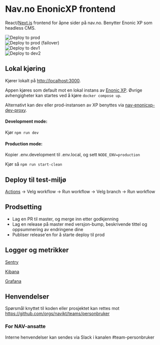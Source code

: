 # Nav.no EnonicXP frontend

React/[Next.js](https://nextjs.org/) frontend for åpne sider på nav.no. Benytter Enonic XP som headless CMS.

![Deploy to prod](https://github.com/navikt/nav-enonicxp-frontend/workflows/Deploy%20to%20prod/badge.svg) <br>
![Deploy to prod (failover)](https://github.com/navikt/nav-enonicxp-frontend/workflows/Deploy%20to%20prod-failover/badge.svg) <br>
![Deploy to dev1](https://github.com/navikt/nav-enonicxp-frontend/workflows/Deploy%20to%20dev1/badge.svg) <br>
![Deploy to dev2](https://github.com/navikt/nav-enonicxp-frontend/workflows/Deploy%20to%20dev2/badge.svg)

## Lokal kjøring

Kjører lokalt på [http://localhost:3000](http://localhost:3000).

Appen kjøres som default mot en lokal instans av [Enonic XP](https://github.com/navikt/nav-enonicxp). Øvrige avhengigheter kan startes ved å kjøre `docker compose up`.

Alternativt kan dev eller prod-instansen av XP benyttes via [nav-enonicxp-dev-proxy](https://github.com/navikt/nav-enonicxp-dev-proxy).

#### Development mode:

Kjør `npm run dev`

#### Production mode:

Kopier .env.development til .env.local, og sett `NODE_ENV=production`

Kjør så `npm run start-clean`

## Deploy til test-miljø

[Actions](https://github.com/navikt/nav-enonicxp-frontend/actions) -> Velg workflow -> Run workflow -> Velg branch -> Run workflow

## Prodsetting

-   Lag en PR til master, og merge inn etter godkjenning
-   Lag en release på master med versjon-bump, beskrivende tittel og oppsummering av endringene dine
-   Publiser release'en for å starte deploy til prod

## Logger og metrikker

[Sentry](https://sentry.gc.nav.no/organizations/nav/projects/pb-nav-enonicxp-frontend/?project=131)

[Kibana](https://logs.adeo.no/app/discover#/view/952d2110-d396-11eb-af21-ffc7c2f0592f)

[Grafana](https://grafana.nais.io/d/mUGKZWtMz/personbruker-app-metrikker?orgId=1&var-datasource=prod-gcp&var-app=nav-enonicxp-frontend)

## Henvendelser

Spørsmål knyttet til koden eller prosjektet kan rettes mot https://github.com/orgs/navikt/teams/personbruker

### For NAV-ansatte

Interne henvendelser kan sendes via Slack i kanalen #team-personbruker
